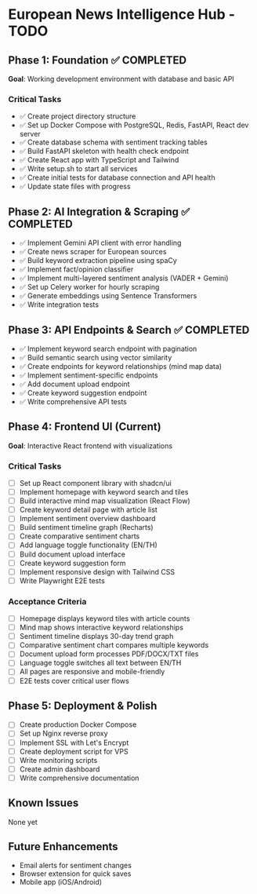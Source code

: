 # European News Intelligence Hub - TODO

## Phase 1: Foundation ✅ COMPLETED
**Goal**: Working development environment with database and basic API

### Critical Tasks
- ✅ Create project directory structure
- ✅ Set up Docker Compose with PostgreSQL, Redis, FastAPI, React dev server
- ✅ Create database schema with sentiment tracking tables
- ✅ Build FastAPI skeleton with health check endpoint
- ✅ Create React app with TypeScript and Tailwind
- ✅ Write setup.sh to start all services
- ✅ Create initial tests for database connection and API health
- ✅ Update state files with progress

## Phase 2: AI Integration & Scraping ✅ COMPLETED
- ✅ Implement Gemini API client with error handling
- ✅ Create news scraper for European sources
- ✅ Build keyword extraction pipeline using spaCy
- ✅ Implement fact/opinion classifier
- ✅ Implement multi-layered sentiment analysis (VADER + Gemini)
- ✅ Set up Celery worker for hourly scraping
- ✅ Generate embeddings using Sentence Transformers
- ✅ Write integration tests

## Phase 3: API Endpoints & Search ✅ COMPLETED
- ✅ Implement keyword search endpoint with pagination
- ✅ Build semantic search using vector similarity
- ✅ Create endpoints for keyword relationships (mind map data)
- ✅ Implement sentiment-specific endpoints
- ✅ Add document upload endpoint
- ✅ Create keyword suggestion endpoint
- ✅ Write comprehensive API tests

## Phase 4: Frontend UI (Current)
**Goal**: Interactive React frontend with visualizations

### Critical Tasks
- [ ] Set up React component library with shadcn/ui
- [ ] Implement homepage with keyword search and tiles
- [ ] Build interactive mind map visualization (React Flow)
- [ ] Create keyword detail page with article list
- [ ] Implement sentiment overview dashboard
- [ ] Build sentiment timeline graph (Recharts)
- [ ] Create comparative sentiment charts
- [ ] Add language toggle functionality (EN/TH)
- [ ] Build document upload interface
- [ ] Create keyword suggestion form
- [ ] Implement responsive design with Tailwind CSS
- [ ] Write Playwright E2E tests

### Acceptance Criteria
- [ ] Homepage displays keyword tiles with article counts
- [ ] Mind map shows interactive keyword relationships
- [ ] Sentiment timeline displays 30-day trend graph
- [ ] Comparative sentiment chart compares multiple keywords
- [ ] Document upload form processes PDF/DOCX/TXT files
- [ ] Language toggle switches all text between EN/TH
- [ ] All pages are responsive and mobile-friendly
- [ ] E2E tests cover critical user flows

## Phase 5: Deployment & Polish
- [ ] Create production Docker Compose
- [ ] Set up Nginx reverse proxy
- [ ] Implement SSL with Let's Encrypt
- [ ] Create deployment script for VPS
- [ ] Write monitoring scripts
- [ ] Create admin dashboard
- [ ] Write comprehensive documentation

## Known Issues
None yet

## Future Enhancements
- Email alerts for sentiment changes
- Browser extension for quick saves
- Mobile app (iOS/Android)
